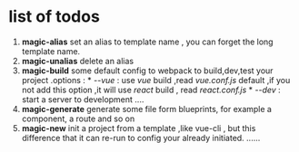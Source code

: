 # list of todos
   1. __magic-alias__    set an alias to template name , you can forget the long template name.
   2. __magic-unalias__  delete an alias
   3. __magic-build__  some default config to webpack to build,dev,test your project .options : 
              * _--vue_ : use _vue_ build ,read _vue.conf.js_ default ,if you not add this option ,it will use _react_ build , read _react.conf.js_ 
              * _--dev_ : start a server to development
              ....
   4. __magic-generate__ generate some file form blueprints, for example a component, a route and so on
   5. __magic-new__ init a project from a template ,like vue-cli , but this difference that it can re-run to config your already initiated.
  ......